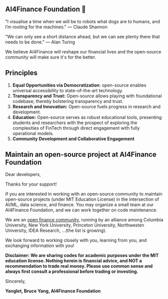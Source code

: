 ## AI4Finance Foundation 👋

<!--

**Here are some ideas to get you started:**

🙋‍♀️ A short introduction - what is your organization all about?
🌈 Contribution guidelines - how can the community get involved?
👩‍💻 Useful resources - where can the community find your docs? Is there anything else the community should know?
🍿 Fun facts - what does your team eat for breakfast?
🧙 Remember, you can do mighty things with the power of [Markdown](https://docs.github.com/github/writing-on-github/getting-started-with-writing-and-formatting-on-github/basic-writing-and-formatting-syntax)
-->

"I visualise a time when we will be to robots what dogs are to humans, and I’m rooting for the machines." — Claude Shannon

"We can only see a short distance ahead, but we can see plenty there that needs to be done." — Alan Turing

We believe AI4Finance will reshape our financial lives and the open-source community will make sure it's for the better.

## Principles
1. **Equal Opportunities via Democratization**: open-source enables universal accessibility to state-of-the-art technology.
2. **Transparency and Trust:** Open-source allows playing with foundational codebase, thereby bolstering transparency and trust. 
3. **Research and Innovation:** Open-source fuels progress in research and development.
4. **Education:** Open-source serves as robust educational tools, presenting students and researchers with the prospect of exploring the complexities of FinTech through direct engagement with fully operational models.
5. **Community Development and Collaborative Engagement**

## Maintain an open-source project at AI4Finance Foundation

Dear developers, 

Thanks for your support!  

If you are interested in working with an open-source community to maintain open-source projects (under MIT Education License) in the intersection of AI/ML, data science, and finance. You may organize a small team at our AI4Finance Foundation, and we can work together on code maintenance.

We are an [open finance community](https://openfin.engineering.columbia.edu/), running by an alliance among Columbia University, New York University, Princeton University, Northwesten University, IDEA Research, ...(the list is growing).  

We look forward to working closely with you, learning from you, and exchanging information with you!

**Disclaimer: We are sharing codes for academic purposes under the MIT education license. Nothing herein is financial advice, and NOT a recommendation to trade real money. Please use common sense and always first consult a professional before trading or investing.**

Sincerely,

**Yanglet, Bruce Yang, AI4Finance Foundation**
